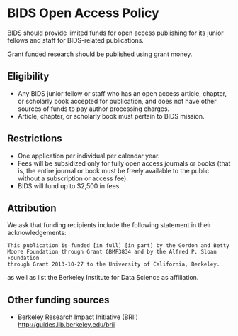 # BIDS Open Access Policy

BIDS should provide limited funds for open access publishing for its junior fellows
and staff for BIDS-related publications.

Grant funded research should be published using grant money.

## Eligibility

- Any BIDS junior fellow or staff who has an open access article, chapter, or
  scholarly book accepted for publication, and does not have other sources of
  funds to pay author processing charges.
- Article, chapter, or scholarly book must pertain to BIDS mission.

## Restrictions 

- One application per individual per calendar year.
- Fees will be subsidized only for fully open access journals or books (that
  is, the entire journal or book must be freely available to the public without
  a subscription or access fee).
- BIDS will fund up to $2,500 in fees.

## Attribution

We ask that funding recipients include the following statement in their acknowledgements: 

    This publication is funded [in full] [in part] by the Gordon and Betty
    Moore Foundation through Grant GBMF3834 and by the Alfred P. Sloan Foundation
    through Grant 2013-10-27 to the University of California, Berkeley.

as well as list the Berkeley Institute for Data Science as affiliation.

## Other funding sources

- Berkeley Research Impact Initiative (BRII)
  http://guides.lib.berkeley.edu/brii
